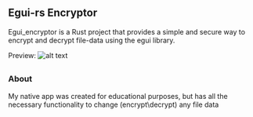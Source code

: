 ## Egui-rs Encryptor
Egui_encryptor is a Rust project that provides a simple and secure way to encrypt and decrypt file-data using the egui library.

Preview:
![alt text](https://gifyu.com/image/SjRs0)
##

### About
My native app was created for educational purposes, but has all the necessary functionality to change (encrypt\decrypt) any file data

